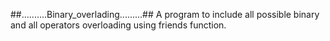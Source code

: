 ##..........Binary_overlading.........##
A program to include all possible binary and all operators overloading using friends function.





